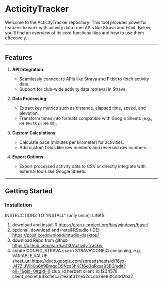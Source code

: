 # ActicityTracker

Welcome to the ActicityTracker repository! This tool provides powerful features to work with activity data from APIs like Strava and Fitbit. Below, you'll find an overview of its core functionalities and how to use them effectively.

---
## Features

1. **API Integration**:
   - Seamlessly connect to APIs like Strava and Fitbit to fetch activity data.
   - Support for club-wide activity data retrieval in Strava.

2. **Data Processing**:
   - Extract key metrics such as distance, elapsed time, speed, and elevation.
   - Transform times into formats compatible with Google Sheets (e.g., `HH:MM:SS` or `MM:SS`).

3. **Custom Calculations**:
   - Calculate pace (minutes per kilometer) for activities.
   - Add custom fields like row numbers and reversed row numbers.

4. **Export Options**:
   - Export processed activity data to CSV or directly integrate with external tools like Google Sheets.

---

## Getting Started

### Installation

INSTRUCTIONS TO "INSTALL" (only once):	LINKS:
1) download and install R	https://cran.r-project.org/bin/windows/base/
2) optional: download and install RStudio (IDE)	https://posit.co/download/rstudio-desktop/
3) download Repo from github	https://github.com/vardka013/ActivityTracker
4) create CONFIG_STRAVA.csv in STRAVA\CONFIG	containing, e.g.
VARIABLE,VALUE
sheet_url,https://docs.google.com/spreadsheets/d/18yx-J47ZIJWb0n6h9BmqdQSNzs3hKEf6d3qRxsa93EQ/edit?pli=1&gid=0#gid=0
club_id,herbert
client_id,1234578
client_secret,948cfefca71e2af3111e52dccb29e83fcd4d7b32
